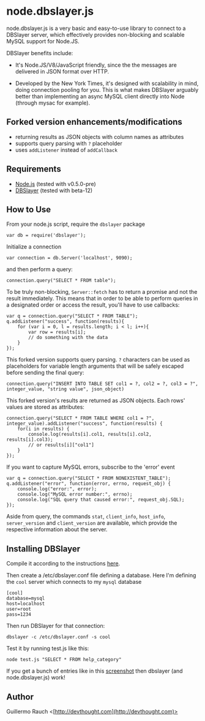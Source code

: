node.dbslayer.js
=================

node.dbslayer.js is a very basic and easy-to-use library to connect to a DBSlayer server, which effectively provides non-blocking and scalable MySQL support for Node.JS. 

DBSlayer benefits include:

* It's Node.JS/V8/JavaScript friendly, since the the messages are delivered in JSON format over HTTP.

* Developed by the New York Times, it's designed with scalability in mind, doing connection pooling for you. This is what makes DBSlayer arguably better than implementing an async MySQL client directly into Node (through mysac for example).

Forked version enhancements/modifications
-----------------------------------------

* returning results as JSON objects with column names as attributes
* supports query parsing with `?` placeholder
* uses `addListener` instead of `addCallback`


Requirements
------------

* [Node.js](http://nodejs.org/) (tested with v0.5.0-pre)
* [DBSlayer](http://code.nytimes.com/projects/dbslayer/) (tested with beta-12)

How to Use
----------
	
From your node.js script, require the `dbslayer` package

	var db = require('dbslayer');

Initialize a connection

	var connection = db.Server('localhost', 9090);
	
and then perform a query:

	connection.query("SELECT * FROM table");
	
To be truly non-blocking, `Server::fetch` has to return a promise and not the result immediately. This means that in order to be able to perform queries in a designated order or access the result, you'll have to use callbacks:

	var q = connection.query("SELECT * FROM TABLE");
	q.addListener("success", function(results){
		for (var i = 0, l = results.length; i < l; i++){
			var row = results[i];
			// do something with the data
		}
	});

This forked version supports query parsing. `?` characters can be used as placeholders for variable length arguments that will be safely escaped before sending the final query:

	connection.query("INSERT INTO TABLE SET col1 = ?, col2 = ?, col3 = ?", integer_value, "string value", json_object)

This forked version's results are returned as JSON objects. Each rows' values are stored as attributes:

	connection.query("SELECT * FROM TABLE WHERE col1 = ?", integer_value).addListener("success", function(results) {
		for(i in results) {
			console.log(results[i].col1, results[i].col2, results[i].col3);
			// or results[i]["col1"]
		}
	});
		
	
If you want to capture MySQL errors, subscribe to the 'error' event

	var q = connection.query("SELECT * FROM NONEXISTENT_TABLE");
	q.addListener("error", function(error, errno, request_obj) {
		console.log("error:", error);
		console.log("MySQL error number:", errno);
		console.log("SQL query that caused error:", request_obj.SQL);
	});


Aside from query, the commands `stat`, `client_info`, `host_info`, `server_version` and `client_version` are available, which provide the respective information about the server.

Installing DBSlayer
-------------------

Compile it according to the instructions [here](http://code.nytimes.com/projects/dbslayer/wiki).

Then create a /etc/dbslayer.conf file defining a database. Here I'm defining the `cool` server which connects to my `mysql` database

	[cool]
	database=mysql
	host=localhost
	user=root
	pass=1234
	
Then run DBSlayer for that connection:

	dbslayer -c /etc/dbslayer.conf -s cool
	
Test it by running test.js like this:

	node test.js "SELECT * FROM help_category"
	
If you get a bunch of entries like in this [screenshot](http://cld.ly/9aosh) then dbslayer (and node.dbslayer.js) work!

Author
------

Guillermo Rauch <[http://devthought.com](http://devthought.com)>
